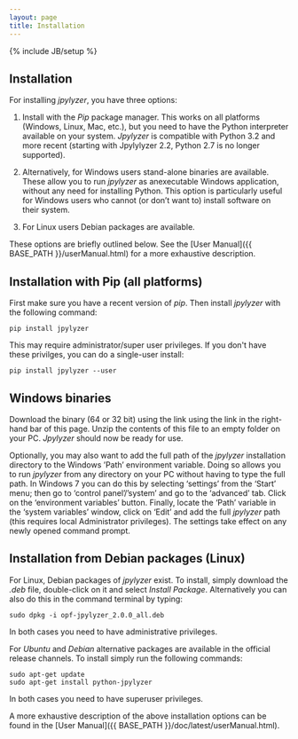 ```yaml
---
layout: page
title: Installation
---
```

{% include JB/setup %}

## Installation

For installing *jpylyzer*, you have three options:

1. Install with the *Pip* package manager. This works on all platforms
(Windows, Linux, Mac, etc.), but you need to have the Python interpreter
available on your system. *Jpylyzer* is compatible with Python 3.2 and more recent (starting with Jpylylyzer 2.2, Python 2.7 is no longer supported).

2. Alternatively, for Windows users stand-alone binaries are available.
These allow you to run *jpylyzer* as anexecutable Windows application,
without any need for installing Python. This option is particularly useful
for Windows users who cannot (or don’t want to) install software on their system.

3. For Linux users Debian packages are available.

These options are briefly outlined below. See the [User Manual]({{ BASE_PATH }}/userManual.html)
for a more exhaustive description.

## Installation with Pip (all platforms)

First make sure you have a recent version of *pip*. Then install *jpylyzer*
with the following command:

    pip install jpylyzer

This may require administrator/super user privileges. If you don't have these
privilges, you can do a single-user install:

    pip install jpylyzer --user

## Windows binaries

Download the binary (64 or 32 bit) using the link using the link in the right-hand bar of
this page. Unzip the contents of this file to an empty folder on your PC. *Jpylyzer* should
now be ready for use.

Optionally, you may also want to add the full path of the *jpylyzer*
installation directory to the Windows ’Path’ environment variable. Doing
so allows you to run *jpylyzer* from any directory on your PC without
having to type the full path. In Windows 7 you can do this by selecting
‘settings’ from the ‘Start’ menu; then go to ‘control panel’/’system’
and go to the ‘advanced’ tab. Click on the ‘environment variables’
button. Finally, locate the ‘Path’ variable in the ‘system variables’
window, click on ‘Edit’ and add the full *jpylyzer* path (this requires
local Administrator privileges). The settings take effect on any newly
opened command prompt.

## Installation from Debian packages (Linux)

For Linux, Debian packages of *jpylyzer* exist.
To install, simply download the *.deb* file, double-click on it and
select *Install Package*. Alternatively you can also do this in the
command terminal by typing:

    sudo dpkg -i opf-jpylyzer_2.0.0_all.deb

In both cases you need to have administrative privileges.

For *Ubuntu* and *Debian* alternative packages are available in the
official release channels. To install simply run the following commands:

    sudo apt-get update
    sudo apt-get install python-jpylyzer

In both cases you need to have superuser privileges.

A more exhaustive description of the above installation options can be found in the [User Manual]({{ BASE_PATH }}/doc/latest/userManual.html).
